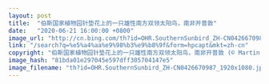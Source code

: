 ```yaml
---
layout: post
title:  "伯斯国家植物园针垫花上的一只雄性南方双领太阳鸟，南非开普敦"
date:   "2020-06-21 16:00:00 +0800"
image_url: "http://cn.bing.com/th?id=OHR.SouthernSunbird_ZH-CN0426670987_1920x1080.jpg&rf=LaDigue_1920x1080.jpg&pid=hp"
link: "/search?q=%e5%a4%aa%e9%98%b3%e9%b8%9f&form=hpcapt&mkt=zh-cn"
copyright: "伯斯国家植物园针垫花上的一只雄性南方双领太阳鸟，南非开普敦 (© Martin Willis/Minden Pictures)"
image_hash: "81bda01e297045e597dff305704147e5"
image_filename: "th?id=OHR.SouthernSunbird_ZH-CN0426670987_1920x1080.jpg&rf=LaDigue_1920x1080.jpg&pid=hp"
---
```

